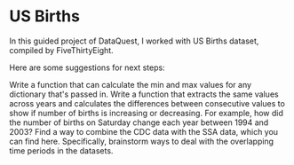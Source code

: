 # US Births

In this guided project of DataQuest, I worked with US Births dataset, compiled by FiveThirtyEight.

Here are some suggestions for next steps:

Write a function that can calculate the min and max values for any dictionary that's passed in.
Write a function that extracts the same values across years and calculates the differences between consecutive values to show if number of births is increasing or decreasing.
For example, how did the number of births on Saturday change each year between 1994 and 2003?
Find a way to combine the CDC data with the SSA data, which you can find here. Specifically, brainstorm ways to deal with the overlapping time periods in the datasets.
